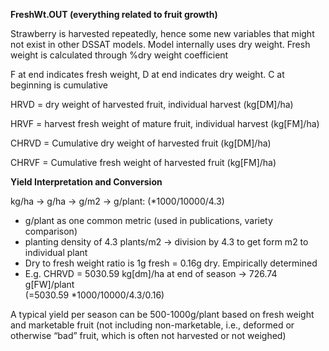 **FreshWt.OUT (everything related to fruit growth)**

Strawberry is harvested repeatedly, hence some new variables that might not exist in other DSSAT models. Model internally uses dry weight. Fresh weight is calculated through %dry weight coefficient

F at end indicates fresh weight, D at end indicates dry weight. C at beginning is cumulative

HRVD = dry weight of harvested fruit, individual harvest (kg[DM]/ha)

HRVF = harvest fresh weight of mature fruit, individual harvest (kg[FM]/ha)

CHRVD = Cumulative dry weight of harvested fruit (kg[DM]/ha)

CHRVF = Cumulative fresh weight of harvested fruit (kg[FM]/ha)

**Yield Interpretation and Conversion**

kg/ha → g/ha →  g/m2 →  g/plant: (*1000/10000/4.3)
- g/plant as one common metric (used in publications, variety comparison)
- planting density of 4.3 plants/m2 → division by 4.3 to get form m2 to individual plant
- Dry to fresh weight ratio is 1g fresh = 0.16g dry. Empirically determined
- E.g. CHRVD = 5030.59 kg[dm]/ha at end of season → 726.74 g[FW]/plant  
(=5030.59 *1000/10000/4.3/0.16)

A typical yield per season can be 500-1000g/plant based on fresh weight and marketable fruit (not including non-marketable, i.e., deformed or otherwise “bad” fruit, which is often not harvested or not weighed)